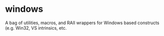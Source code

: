 # windows
A bag of utilities, macros, and RAII wrappers for Windows based constructs (e.g. Win32, VS intrinsics, etc.
